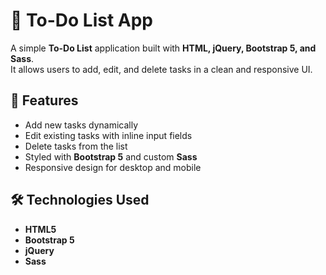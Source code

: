 # 📝 To-Do List App  

A simple **To-Do List** application built with **HTML, jQuery, Bootstrap 5, and Sass**.  
It allows users to add, edit, and delete tasks in a clean and responsive UI.  

## 🚀 Features  
- Add new tasks dynamically  
- Edit existing tasks with inline input fields  
- Delete tasks from the list  
- Styled with **Bootstrap 5** and custom **Sass**  
- Responsive design for desktop and mobile  

## 🛠️ Technologies Used  
- **HTML5**  
- **Bootstrap 5**  
- **jQuery**  
- **Sass**  

